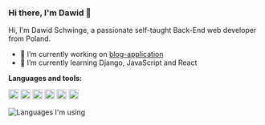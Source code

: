 ### Hi there, I'm Dawid 👋

Hi, I'm Dawid Schwinge, a passionate self-taught Back-End web developer from Poland.

- 🔭 I’m currently working on [blog-application](https://github.com/xdawxd/blog)
- 🌱 I’m currently learning Django, JavaScript and React

**Languages and tools:**
<!-- https://user-images.githubusercontent.com/58686770/117437194-2ccf3480-af30-11eb-83aa-27ce54bcdf0b.png -->

<img height="20" width="20" src="https://user-images.githubusercontent.com/58686770/117436962-dc57d700-af2f-11eb-977a-7ae1a9e90bde.png"> <!-- Python -->
<code><img height="20" width="20" src="https://user-images.githubusercontent.com/58686770/117437138-1a54fb00-af30-11eb-9617-48b28eb70aa5.jpg"></code> <!-- Django -->
<code><img height="20" width="20" src="https://user-images.githubusercontent.com/58686770/117439447-22626a00-af33-11eb-8336-42e9489ecc52.png"></code> <!-- JavaScript -->
<code><img height="20" width="20" src="https://user-images.githubusercontent.com/58686770/117439649-62c1e800-af33-11eb-85fc-cf94ea5fb959.png"></code> <!-- React -->
<code><img height="20" width="20" src="https://user-images.githubusercontent.com/58686770/117438973-8cc6da80-af32-11eb-8c43-2daaf385e7ed.png"></code> <!-- HTML -->
<code><img height="20" width="20" src="https://user-images.githubusercontent.com/58686770/117438990-905a6180-af32-11eb-8bd5-ca7c2bfc36f3.png"></code> <!-- CSS -->

![Languages I'm using](https://github-readme-stats-anuraghazra1.vercel.app/api/top-langs/?username=xdawxd&layout=compact&theme=material-palenight)
